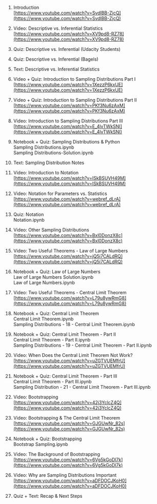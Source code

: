 <div tabindex="-1" id="notebook" class="border-box-sizing">

<div class="container" id="notebook-container">

<div class="cell border-box-sizing text_cell rendered">

<div class="inner_cell">

<div class="text_cell_render border-box-sizing rendered_html">

1.  Introduction  
    [https://www.youtube.com/watch?v=SvdlBB-ZjcQ](https://www.youtube.com/watch?v=SvdlBB-ZjcQ)  

2.  Video: Descriptive vs. Inferential Statistics  
    [https://www.youtube.com/watch?v=XV9pd8-RZ78](https://www.youtube.com/watch?v=XV9pd8-RZ78)  

3.  Quiz: Descriptive vs. Inferential (Udacity Students)  

4.  Quiz: Descriptive vs. Inferential (Bagels)  

5.  Text: Descriptive vs. Inferential Statistics  

6.  Video + Quiz: Introduction to Sampling Distributions Part I  
    [https://www.youtube.com/watch?v=1XezzP6kxUE](https://www.youtube.com/watch?v=1XezzP6kxUE)  

7.  Video + Quiz: Introduction to Sampling Distributions Part II  
    [https://www.youtube.com/watch?v=PKf3Nu6zAxM](https://www.youtube.com/watch?v=PKf3Nu6zAxM)  

8.  Video: Introduction to Sampling Distributions Part III  
    [https://www.youtube.com/watch?v=E_4lvTWkSNI](https://www.youtube.com/watch?v=E_4lvTWkSNI)  

9.  Notebook + Quiz: Sampling Distributions & Python  
    Sampling Distributions.ipynb  
    Sampling Distributions-Solution.ipynb  

10.  Text: Sampling Distribution Notes  

11.  Video: Introduction to Notation  
    [https://www.youtube.com/watch?v=ISkBSUVH49M](https://www.youtube.com/watch?v=ISkBSUVH49M)  

12.  Video: Notation for Parameters vs. Statistics  
    [https://www.youtube.com/watch?v=webref_dLrA](https://www.youtube.com/watch?v=webref_dLrA)  

13.  Quiz: Notation  
    Notation.ipynb  

14.  Video: Other Sampling Distributions  
    [https://www.youtube.com/watch?v=Bxl0DonzX8c](https://www.youtube.com/watch?v=Bxl0DonzX8c)  

15.  Video: Two Useful Theorems - Law of Large Numbers  
    [https://www.youtube.com/watch?v=jQ5i7CALdRQ](https://www.youtube.com/watch?v=jQ5i7CALdRQ)  

16.  Notebook + Quiz: Law of Large Numbers  
    Law of Large Numbers Solution.ipynb  
    Law of Large Numbers.ipynb  

17.  Video: Two Useful Theorems - Central Limit Theorem  
    [https://www.youtube.com/watch?v=L79u8ywRmG8](https://www.youtube.com/watch?v=L79u8ywRmG8)  

18.  Notebook + Quiz: Central Limit Theorem  
    Central Limit Theorem.ipynb  
    Sampling Distributions - 18 - Central Limit Theorem.ipynb  

19.  Notebook + Quiz: Central Limit Theorem - Part II  
    Central Limit Theorem - Part II.ipynb  
    Sampling Distributions - 19 - Central Limit Theorem - Part II.ipynb  

20.  Video: When Does the Central Limit Theorem Not Work?  
    [https://www.youtube.com/watch?v=uZGTVUEMfrU](https://www.youtube.com/watch?v=uZGTVUEMfrU)  

21.  Notebook + Quiz: Central Limit Theorem - Part III  
    Central Limit Theorem - Part III.ipynb  
    Sampling Distribution - 21 - Central Limit Theorem - Part III.ipynb  

22.  Video: Bootstrapping  
    [https://www.youtube.com/watch?v=42j3YclcZ4Q](https://www.youtube.com/watch?v=42j3YclcZ4Q)  

23.  Video: Bootstrapping & The Central Limit Theorem  
    [https://www.youtube.com/watch?v=GJGUwNr_82s](https://www.youtube.com/watch?v=GJGUwNr_82s)  

24.  Notebook + Quiz: Bootstrapping  
    Bootstrap Sampling.ipynb  

25.  Video: The Background of Bootstrapping  
    [https://www.youtube.com/watch?v=6Vg5kGoDl7k](https://www.youtube.com/watch?v=6Vg5kGoDl7k)  

26.  Video: Why are Sampling Distributions Important  
    [https://www.youtube.com/watch?v=aDFDOCJKoH0](https://www.youtube.com/watch?v=aDFDOCJKoH0)  

27.  Quiz + Text: Recap & Next Steps  

</div>

</div>

</div>

</div>

</div>